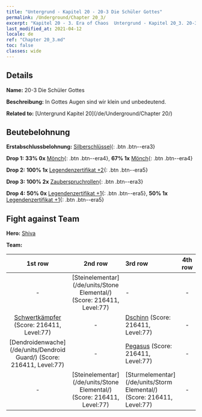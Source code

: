 ```yaml
---
title: "Untergrund - Kapitel 20 - 20-3 Die Schüler Gottes"
permalink: /Underground/Chapter 20_3/
excerpt: "Kapitel 20 - 3. Era of Chaos  Untergrund - Kapitel 20_3. 20-3 Die Schüler Gottes"
last_modified_at: 2021-04-12
locale: de
ref: "Chapter 20_3.md"
toc: false
classes: wide
---
```


## Details

 **Name:** 20-3 Die Schüler Gottes

 **Beschreibung:** In Gottes Augen sind wir klein und unbedeutend.

 **Related to:** [Untergrund Kapitel 20](/de/Underground/Chapter 20/)

## Beutebelohnung

 **Erstabschlussbelohnung:** [Silberschlüssel](/de/Items/con_693/){: .btn .btn--era3}

 **Drop 1:** **33% 0x** [Mönch](/de/Items/unt_194/){: .btn .btn--era4}, **67% 1x** [Mönch](/de/Items/unt_194/){: .btn .btn--era4}

 **Drop 2:** **100% 1x** [Legendenzertifikat +2](/de/Items/mat_81/){: .btn .btn--era5}

 **Drop 3:** **100% 2x** [Zauberspruchrollen](/de/Items/con_694/){: .btn .btn--era3}

 **Drop 4:** **50% 0x** [Legendenzertifikat +1](/de/Items/mat_74/){: .btn .btn--era5}, **50% 1x** [Legendenzertifikat +1](/de/Items/mat_74/){: .btn .btn--era5}


## Fight against Team
 **Hero:** [Shiva](/de/heroes/Shiva/)

 **Team:**


  | 1st row | 2nd row | 3rd row | 4th row |
  |:----:|:----:|:----|:----:|
  | - | [Steinelementar](/de/units/Stone Elemental/) (Score: 216411, Level:77)  | - | - |
  | [Schwertkämpfer](/de/units/Swordsman/) (Score: 216411, Level:77)  | - | [Dschinn](/de/units/Genie/) (Score: 216411, Level:77)  | - |
  | [Dendroidenwache](/de/units/Dendroid Guard/) (Score: 216411, Level:77)  | - | [Pegasus](/de/units/Pegasus/) (Score: 216411, Level:77)  | - |
  | - | [Steinelementar](/de/units/Stone Elemental/) (Score: 216411, Level:77)  | [Sturmelementar](/de/units/Storm Elemental/) (Score: 216411, Level:77)  | - |


